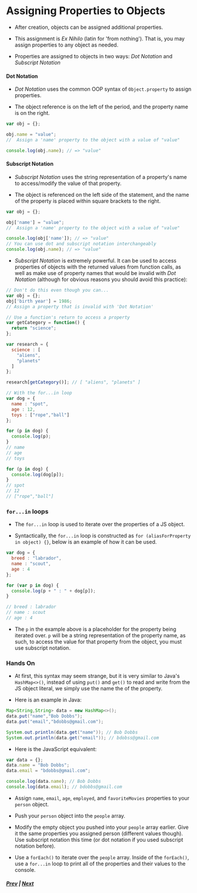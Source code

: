 # Assigning Properties to Objects
* After creation, objects can be assigned additional properties.

* This assignment is *Ex Nihilo* (latin for 'from nothing'). That is, you may assign properties to any object as needed.

* Properties are assigned to objects in two ways: *Dot Notation* and *Subscript Notation*

#### Dot Notation
* *Dot Notation* uses the common OOP syntax of `Object.property` to assign properties.

* The object reference is on the left of the period, and the property name is on the right.

```javascript
var obj = {};

obj.name = "value";
//  Assign a 'name' property to the object with a value of "value"

console.log(obj.name); // => "value"
```

#### Subscript Notation
* *Subscript Notation* uses the string representation of a property's name to access/modify the value of that property.

* The object is referenced on the left side of the statement, and the name of the property is placed within square brackets to the right.

```javascript
var obj = {};

obj['name'] = "value";
//  Assign a 'name' property to the object with a value of "value"

console.log(obj['name']); // => "value"
// You can use dot and subscript notation interchangeably
console.log(obj.name); // => "value"
```

* *Subscript Notation* is extremely powerful. It can be used to access properties of objects with the returned values from function calls, as well as make use of property names that would be invalid with *Dot Notation* (although for obvious reasons you should avoid this practice):

```javascript
// Don't do this even though you can...
var obj = {};
obj['birth year'] = 1986;
// Assign a property that is invalid with 'Dot Notation'

// Use a function's return to access a property
var getCategory = function() {
  return "science";
};

var research = {
  science : [
    "aliens",
    "planets"
  ]
};

research[getCategory()]; // [ "aliens", "planets" ]

// With the for...in loop
var dog = {
  name : "spot",
  age : 12,
  toys : ["rope","ball"]
};

for (p in dog) {
  console.log(p);
}
// name  
// age  
// toys

for (p in dog) {
  console.log(dog[p]);
}
// spot
// 12
// ["rope","ball"]
```

### `for...in` loops
* The `for...in` loop is used to iterate over the properties of a JS object.

* Syntactically, the `for...in` loop is constructed as `for (aliasForProperty in object) {}`, below is an example of how it can be used.

```js
var dog = {
  breed : "labrador",
  name : "scout",
  age : 4
};

for (var p in dog) {
  console.log(p + " : " + dog[p]);
}

// breed : labrador
// name : scout
// age : 4
```

* The `p` in the example above is a placeholder for the property being iterated over. `p` will be a string representation of the property name, as such, to access the value for that property from the object, you must use subscript notation.

### Hands On
* At first, this syntax may seem strange, but it is very similar to Java's `HashMap<>()`, instead of using `put()` and `get()` to read and write from the JS object literal, we simply use the name the of the property.

* Here is an example in Java:

```java
Map<String,String> data = new HashMap<>();
data.put("name","Bob Dobbs");
data.put("email","bdobbs@gmail.com");

System.out.println(data.get("name")); // Bob Dobbs
System.out.println(data.get("email")); // bdobss@gmail.com
```

* Here is the JavaScript equivalent:

```js
var data = {};
data.name = "Bob Dobbs";
data.email = "bdobbs@gmail.com";

console.log(data.name); // Bob Dobbs
console.log(data.email); // bdobbs@gmail.com
```

* Assign `name`, `email`, `age`, `employed`, and `favoriteMovies` properties to your `person` object.  

* Push your `person` object into the `people` array.  

* Modify the empty object you pushed into your `people` array earlier. Give it the same properties you assigned person (different values though). Use subscript notation this time (or dot notation if you used subscript notation before).

* Use a `forEach()` to iterate over the `people` array. Inside of the `forEach()`, use a `for...in` loop to print all of the properties and their values to the console.

##### [Prev](../ch3/README.md) | [Next](objectsAreKeyValuePairs)
